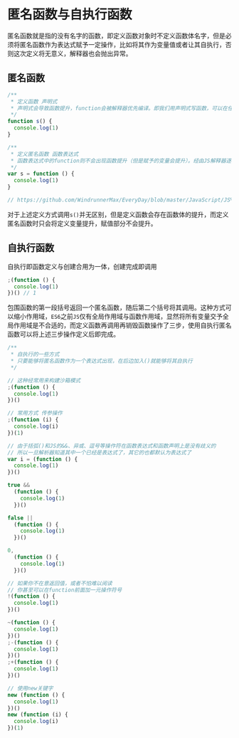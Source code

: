 # 匿名函数与自执行函数

匿名函数就是指的没有名字的函数，即定义函数对象时不定义函数体名字，但是必须将匿名函数作为表达式赋予一定操作，比如将其作为变量值或者让其自执行，否则这次定义将无意义，解释器也会抛出异常。

## 匿名函数

```javascript
/**
 * 定义函数 声明式
 * 声明式会导致函数提升，function会被解释器优先编译。即我们用声明式写函数，可以在任何区域声明，不会影响我们调用
 */
function s() {
  console.log(1)
}

/**
 * 定义匿名函数 函数表达式
 * 函数表达式中的function则不会出现函数提升（但是赋予的变量会提升）。经由JS解释器逐行解释，到了这一句才会赋值函数表达式。因此如果调用在函数表达式之前，则会调用失败。
 */
var s = function () {
  console.log(1)
}

// https://github.com/WindrunnerMax/EveryDay/blob/master/JavaScript/JS%E5%8F%98%E9%87%8F%E6%8F%90%E5%8D%87.md
```

对于上述定义方式调用`s()`并无区别，但是定义函数会存在函数体的提升，而定义匿名函数时只会将定义变量提升，赋值部分不会提升。

## 自执行函数

自执行即函数定义与创建合用为一体，创建完成即调用

```javascript
;(function () {
  console.log(1)
})() // 1
```

包围函数的第一段括号返回一个匿名函数，随后第二个括号将其调用。这种方式可以缩小作用域，`ES6`之前`JS`仅有全局作用域与函数作用域，显然将所有变量交予全局作用域是不合适的，而定义函数再调用再销毁函数操作了三步，使用自执行匿名函数可以将上述三步操作定义后即完成。

```javascript
/**
 * 自执行的一些方式
 * 只要能够将匿名函数作为一个表达式出现，在后边加入()就能够将其自执行
 */

// 这种经常用来构建沙箱模式
;(function () {
  console.log(1)
})()

// 常用方式 传参操作
;(function (i) {
  console.log(i)
})(1)

// 由于括弧()和JS的&&、异或、逗号等操作符在函数表达式和函数声明上是没有歧义的
// 所以一旦解析器知道其中一个已经是表达式了，其它的也都默认为表达式了
var i = (function () {
  console.log(1)
})()

true &&
  (function () {
    console.log(1)
  })()

false ||
  (function () {
    console.log(1)
  })()

0,
  (function () {
    console.log(1)
  })()

// 如果你不在意返回值，或者不怕难以阅读
// 你甚至可以在function前面加一元操作符号
!(function () {
  console.log(1)
})()

~(function () {
  console.log(1)
})()
;-(function () {
  console.log(1)
})()
;+(function () {
  console.log(1)
})()

// 使用new关键字
new (function () {
  console.log(1)
})()
new (function (i) {
  console.log(i)
})(1)
```
